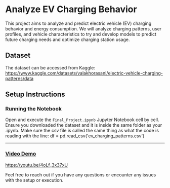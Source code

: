 # Analyze EV Charging Behavior

This project aims to analyze and predict electric vehicle (EV) charging behavior and energy consumption. We will analyze charging patterns, user profiles, and vehicle characteristics to try and  develop models to predict future charging needs and optimize charging station usage. 

## Dataset

The dataset can be accessed from Kaggle:
https://www.kaggle.com/datasets/valakhorasani/electric-vehicle-charging-patterns/data

## Setup Instructions


### Running the Notebook

Open and execute the `Final_Project.ipynb` Jupyter Notebook cell by cell. Ensure you downloaded the dataset and it is inside the same folder as your .ipynb. Make sure the csv file is called the same thing as what the code is reading with the line: df = pd.read_csv('ev_charging_patterns.csv')

---

### [Video Demo](https://youtu.be/4oLf_3x37xU)
https://youtu.be/4oLf_3x37xU

Feel free to reach out if you have any questions or encounter any issues with the setup or execution.
